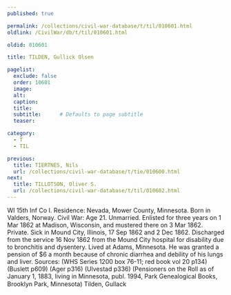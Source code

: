 ```yaml
---
published: true

permalink: /collections/civil-war-database/t/til/010601.html
oldlink: /CivilWar/db/t/til/010601.html

oldid: 010601

title: TILDEN, Gullick Olsen

pagelist:
  exclude: false
  order: 10601
  image: 
  alt:
  caption:
  title:
  subtitle:      # Defaults to page subtitle
  teaser:

category: 
  - T 
  - TIL

previous:
  title: TIERTNES, Nils
  url: /collections/civil-war-database/t/tie/010600.html  
next:
  title: TILLOTSON, Oliver S.
  url: /collections/civil-war-database/t/til/010602.html   
---
```

WI 15th Inf Co I. Residence: Nevada, Mower County, Minnesota. Born in Valders, Norway. Civil War: Age 21. Unmarried. Enlisted for three years on 1 Mar 1862 at Madison, Wisconsin, and mustered there on 3 Mar 1862. Private. Sick in Mound City, Illinois, 17 Sep 1862 and 2 Dec 1862. Discharged from the service 16 Nov 1862 from the Mound City hospital for disability due to bronchitis and dysentery. Lived at Adams, Minnesota. He was granted a pension of $6 a month because of chronic diarrhea and debility of his lungs and liver. Sources: (WHS Series 1200 box 76-11; red book vol 20 p134) (Buslett p609) (Ager p316) (Ulvestad p336) (Pensioners on the Roll as of January 1, 1883, living in Minnesota, publ. 1994, Park Genealogical Books, Brooklyn Park, Minnesota) &#147;Tilden, Gullack&#148;
